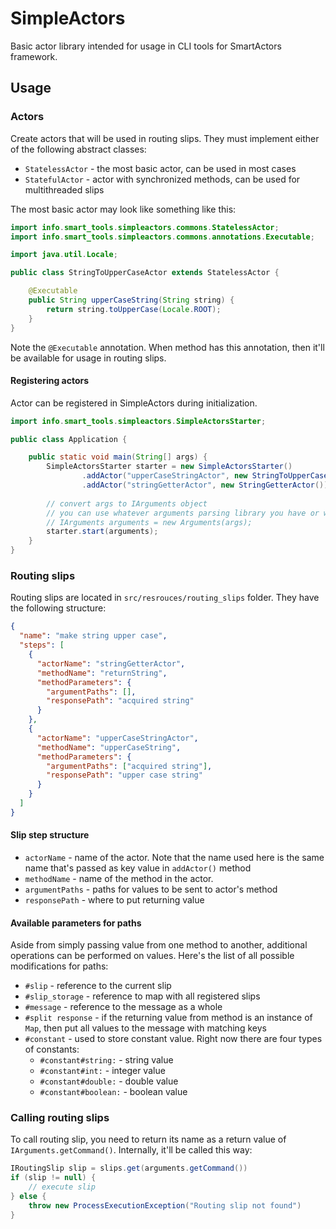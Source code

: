 # SimpleActors

Basic actor library intended for usage in CLI tools for SmartActors framework.

## Usage
### Actors
Create actors that will be used in routing slips. They must implement either of the following abstract classes:

* `StatelessActor` - the most basic actor, can be used in most cases
* `StatefulActor` - actor with synchronized methods, can be used for multithreaded slips

The most basic actor may look like something like this:

```java
import info.smart_tools.simpleactors.commons.StatelessActor;
import info.smart_tools.simpleactors.commons.annotations.Executable;

import java.util.Locale;

public class StringToUpperCaseActor extends StatelessActor {

    @Executable
    public String upperCaseString(String string) {
        return string.toUpperCase(Locale.ROOT);
    }
}
```

Note the `@Executable` annotation. When method has this annotation, then it'll be available for usage in routing slips.

#### Registering actors
Actor can be registered in SimpleActors during initialization.

```java
import info.smart_tools.simpleactors.SimpleActorsStarter;

public class Application {

    public static void main(String[] args) {
        SimpleActorsStarter starter = new SimpleActorsStarter()
                .addActor("upperCaseStringActor", new StringToUpperCaseActor())
                .addActor("stringGetterActor", new StringGetterActor());
        
        // convert args to IArguments object
        // you can use whatever arguments parsing library you have or write your own
        // IArguments arguments = new Arguments(args);
        starter.start(arguments);
    }
}
```

### Routing slips
Routing slips are located in `src/resrouces/routing_slips` folder. They have the following structure:

```json
{
  "name": "make string upper case",
  "steps": [
    {
      "actorName": "stringGetterActor",
      "methodName": "returnString",
      "methodParameters": {
        "argumentPaths": [],
        "responsePath": "acquired string"
      }
    },
    {
      "actorName": "upperCaseStringActor",
      "methodName": "upperCaseString",
      "methodParameters": {
        "argumentPaths": ["acquired string"],
        "responsePath": "upper case string"
      }
    }
  ]
}
```

#### Slip step structure
* `actorName` - name of the actor. Note that the name used here is the same name that's passed as key value in `addActor()` method
* `methodName` - name of the method in the actor. 
* `argumentPaths` - paths for values to be sent to actor's method
* `responsePath` - where to put returning value

#### Available parameters for paths
Aside from simply passing value from one method to another, additional operations can be performed on values. 
Here's the list of all possible modifications for paths:

* `#slip` - reference to the current slip
* `#slip_storage` - reference to map with all registered slips
* `#message` - reference to the message as a whole
* `#split response` - if the returning value from method is an instance of `Map`, then put all values to the message with matching keys
* `#constant` - used to store constant value. Right now there are four types of constants:
    * `#constant#string:` - string value
    * `#constant#int:` - integer value
    * `#constant#double:` - double value
    * `#constant#boolean:` - boolean value

### Calling routing slips
To call routing slip, you need to return its name as a return value of `IArguments.getCommand()`. Internally, it'll be called this way:

```java
IRoutingSlip slip = slips.get(arguments.getCommand())
if (slip != null) {
    // execute slip
} else {
    throw new ProcessExecutionException("Routing slip not found")
}
```
